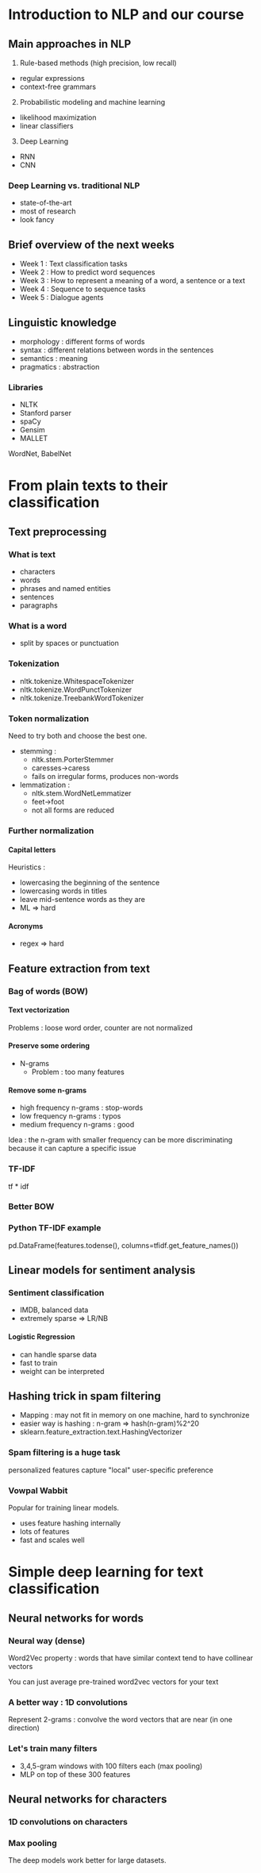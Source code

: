 # Introduction to NLP and our course

## Main approaches in NLP
1. Rule-based methods (high precision, low recall)
- regular expressions
- context-free grammars
2. Probabilistic modeling and machine learning
- likelihood maximization
- linear classifiers
3. Deep Learning
- RNN
- CNN

### Deep Learning vs. traditional NLP
- state-of-the-art
- most of research
- look fancy

## Brief overview of the next weeks
- Week 1 : Text classification tasks
- Week 2 : How to predict word sequences
- Week 3 : How to represent a meaning of a word, a sentence or a text
- Week 4 : Sequence to sequence tasks
- Week 5 : Dialogue agents

## Linguistic knowledge
- morphology : different forms of words
- syntax : different relations between words in the sentences
- semantics : meaning
- pragmatics : abstraction

### Libraries
- NLTK
- Stanford parser
- spaCy
- Gensim 
- MALLET

WordNet, BabelNet

# From plain texts to their classification
## Text preprocessing
### What is text
- characters
- words
- phrases and named entities
- sentences
- paragraphs

### What is a word
- split by spaces or punctuation

### Tokenization
- nltk.tokenize.WhitespaceTokenizer
- nltk.tokenize.WordPunctTokenizer
- nltk.tokenize.TreebankWordTokenizer

### Token normalization
Need to try both and choose the best one.
- stemming : 
  - nltk.stem.PorterStemmer
  - caresses->caress 
  - fails on irregular forms, produces non-words
- lemmatization : 
  - nltk.stem.WordNetLemmatizer
  - feet->foot
  - not all forms are reduced

### Further normalization
#### Capital letters
Heuristics : 
- lowercasing the beginning of the sentence
- lowercasing words in titles
- leave mid-sentence words as they are
- ML => hard

#### Acronyms
- regex => hard

## Feature extraction from text

### Bag of words (BOW)

#### Text vectorization
Problems : loose word order, counter are not normalized

#### Preserve some ordering
- N-grams
  - Problem : too many features

#### Remove some n-grams
- high frequency n-grams : stop-words
- low frequency n-grams : typos
- medium frequency n-grams : good

Idea : the n-gram with smaller frequency can be more discriminating because it can capture a specific issue

### TF-IDF
tf * idf

### Better BOW

### Python TF-IDF example
pd.DataFrame(features.todense(), columns=tfidf.get_feature_names())

## Linear models for sentiment analysis
### Sentiment classification
- IMDB, balanced data
- extremely sparse => LR/NB

#### Logistic Regression
- can handle sparse data
- fast to train
- weight can be interpreted

## Hashing trick in spam filtering
- Mapping : may not fit in memory on one machine, hard to synchronize
- easier way is hashing : n-gram => hash(n-gram)%2^20
- sklearn.feature_extraction.text.HashingVectorizer

### Spam filtering is a huge task
personalized features capture "local" user-specific preference

### Vowpal Wabbit
Popular for training linear models.
- uses feature hashing internally
- lots of features
- fast and scales well

# Simple deep learning for text classification
## Neural networks for words
### Neural way (dense)
Word2Vec property : words that have similar context tend to have collinear vectors

You can just average pre-trained word2vec vectors for your text

### A better way : 1D convolutions
Represent 2-grams : convolve the word vectors that are near (in one direction)

### Let's train many filters
- 3,4,5-gram windows with 100 filters each (max pooling)
- MLP on top of these 300 features

## Neural networks for characters
### 1D convolutions on characters
### Max pooling

The deep models work better for large datasets.
